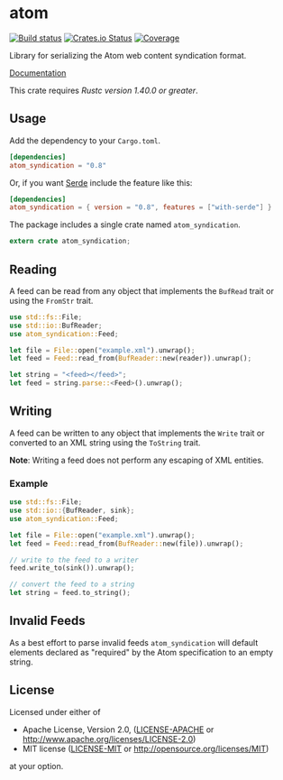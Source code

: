 # atom

[![Build status](https://github.com/rust-syndication/atom/workflows/Build/badge.svg)](https://github.com/rust-syndication/atom/actions)
[![Crates.io Status](https://img.shields.io/crates/v/atom_syndication.svg)](https://crates.io/crates/atom_syndication)
[![Coverage](https://codecov.io/gh/rust-syndication/atom/branch/master/graph/badge.svg)](https://codecov.io/gh/ust-syndication/atom/)

Library for serializing the Atom web content syndication format.

[Documentation](https://docs.rs/atom_syndication/)

This crate requires *Rustc version 1.40.0 or greater*.

## Usage

Add the dependency to your `Cargo.toml`.

```toml
[dependencies]
atom_syndication = "0.8"
```

Or, if you want [Serde](https://github.com/serde-rs/serde) include the feature like this:

```toml
[dependencies]
atom_syndication = { version = "0.8", features = ["with-serde"] }
```

The package includes a single crate named `atom_syndication`.

```rust
extern crate atom_syndication;
```

## Reading

A feed can be read from any object that implements the `BufRead` trait or using the `FromStr` trait.

```rust
use std::fs::File;
use std::io::BufReader;
use atom_syndication::Feed;

let file = File::open("example.xml").unwrap();
let feed = Feed::read_from(BufReader::new(reader)).unwrap();

let string = "<feed></feed>";
let feed = string.parse::<Feed>().unwrap();
```

## Writing

A feed can be written to any object that implements the `Write` trait or converted to an XML string using the `ToString` trait.

**Note**: Writing a feed does not perform any escaping of XML entities.

### Example

```rust
use std::fs::File;
use std::io::{BufReader, sink};
use atom_syndication::Feed;

let file = File::open("example.xml").unwrap();
let feed = Feed::read_from(BufReader::new(file)).unwrap();

// write to the feed to a writer
feed.write_to(sink()).unwrap();

// convert the feed to a string
let string = feed.to_string();
```

## Invalid Feeds

As a best effort to parse invalid feeds `atom_syndication` will default elements declared as "required" by the Atom specification to an empty string.

## License

Licensed under either of

 * Apache License, Version 2.0, ([LICENSE-APACHE](LICENSE-APACHE) or http://www.apache.org/licenses/LICENSE-2.0)
 * MIT license ([LICENSE-MIT](LICENSE-MIT) or http://opensource.org/licenses/MIT)

at your option.
